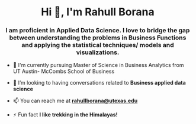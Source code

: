 
<!--
**rahullborana/rahullborana** is a ✨ _special_ ✨ repository because its `README.md` (this file) appears on your GitHub profile.

Here are some ideas to get you started:

- 🔭 I’m currently working on ...
- 🌱 I’m currently learning ...
- 👯 I’m looking to collaborate on ...
- 🤔 I’m looking for help with ...
- 💬 Ask me about ...
- 📫 How to reach me: ...
- 😄 Pronouns: ...
- ⚡ Fun fact: ...
-->

<h1 align="center">Hi 👋, I'm Rahull Borana</h1>
<h3 align="center">I am proficient in Applied Data Science. I love to bridge the gap between understanding the problems in Business Functions and applying the statistical techniques/ models and visualizations.</h3>

- 🌱 I'm currently pursuing Master of Science in Business Analytics from UT Austin- McCombs School of Business

- 👯 I’m looking to having conversations related to **Business applied data science**

- 📫 You can reach me at **rahullborana@utexas.edu**

- ⚡ Fun fact **I like trekking in the Himalayas!**

